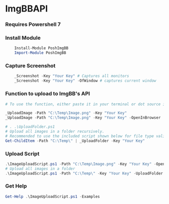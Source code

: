 # ImgBBAPI

### Requires Powershell 7

### Install Module
```powershell
    Install-Module PoshImgBB
    Import-Module PoshImgBB
```

### Capture Screenshot
```powershell
    _Screenshot -Key "Your Key" # Captures all monitors
    _Screenshot -Key "Your Key" -OfWindow # captures current window
```
### Function to upload to ImgBB's API
```powershell
# To use the function, either paste it in your terminal or dot source it.

_UploadImage -Path "C:\Temp\Image.png" -Key "Your Key" 
_UploadImage -Path "C:\Temp\Image.png" -Key "Your Key" -OpenInBrowser

# . .\UploadFolder.ps1
# Upload all images in a folder recursively.
# Recommended to use the included script shown below for file type validation.
Get-ChildItem -Path "C:\Temp\" | _UploadFolder -Key "Your Key"
```
### Upload Script
```powershell
.\ImageUploadScript.ps1 -Path "C:\Temp\Image.png" -Key "Your Key" -OpenInBrowser
# Upload all images in a folder
.\ImageUploadScript.ps1 -Path "C:\Temp\" -Key "Your Key" -UploadFolder
```
### Get Help
```powershell
Get-Help .\ImageUploadScript.ps1 -Examples
```